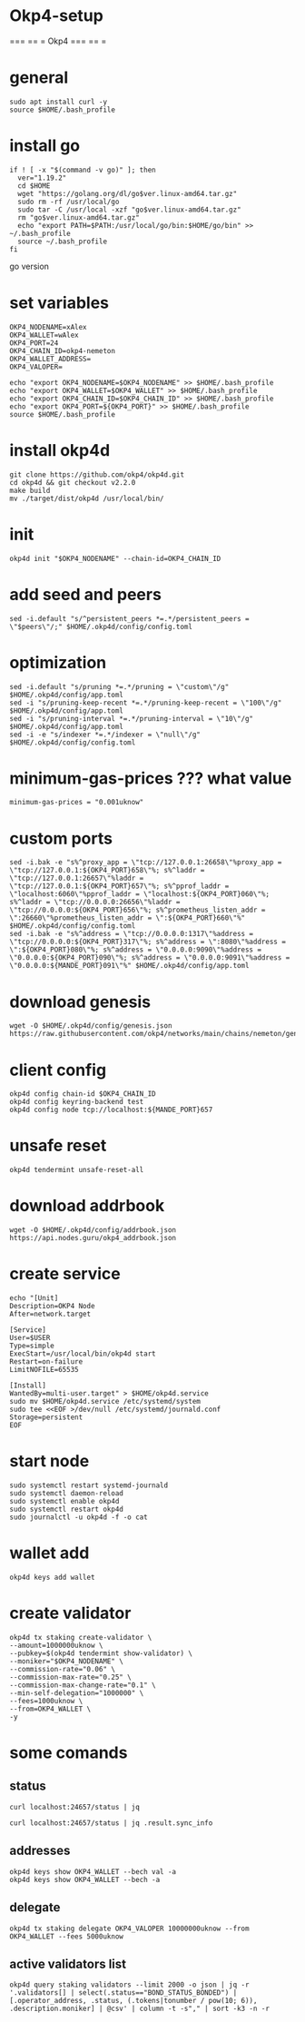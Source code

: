 # Okp4-setup
=== == = Okp4 === == =

# general
```sudo apt update && sudo apt upgrade -y
sudo apt install curl -y
source $HOME/.bash_profile
```

# install go
```
if ! [ -x "$(command -v go)" ]; then
  ver="1.19.2"
  cd $HOME
  wget "https://golang.org/dl/go$ver.linux-amd64.tar.gz"
  sudo rm -rf /usr/local/go
  sudo tar -C /usr/local -xzf "go$ver.linux-amd64.tar.gz"
  rm "go$ver.linux-amd64.tar.gz"
  echo "export PATH=$PATH:/usr/local/go/bin:$HOME/go/bin" >> ~/.bash_profile
  source ~/.bash_profile
fi
```
go version

# set variables
```
OKP4_NODENAME=xAlex
OKP4_WALLET=wAlex
OKP4_PORT=24
OKP4_CHAIN_ID=okp4-nemeton
OKP4_WALLET_ADDRESS=
OKP4_VALOPER=
```
```
echo "export OKP4_NODENAME=$OKP4_NODENAME" >> $HOME/.bash_profile
echo "export OKP4_WALLET=$OKP4_WALLET" >> $HOME/.bash_profile
echo "export OKP4_CHAIN_ID=$OKP4_CHAIN_ID" >> $HOME/.bash_profile
echo "export OKP4_PORT=${OKP4_PORT}" >> $HOME/.bash_profile
source $HOME/.bash_profile
```

# install okp4d
```
git clone https://github.com/okp4/okp4d.git
cd okp4d && git checkout v2.2.0
make build
mv ./target/dist/okp4d /usr/local/bin/
```

# init
```
okp4d init "$OKP4_NODENAME" --chain-id=OKP4_CHAIN_ID
```

# add seed and peers 
```peers="f595a1386d5ca2e0d2cd81d3c6372c3bf84bbd16@65.109.31.114:2280,a49302f8999e5a953ebae431c4dde93479e17155@162.19.71.91:26656,b8330b2cb0b6d6d8751341753386afce9472bac7@89.163.208.12:26656,79d179ea2e1fbdcc0c59a95ab7f1a0c48438a693@65.108.106.131:26706,501ad80236a5ac0d37aafa934c6ec69554ce7205@89.149.218.20:26656,a5f66d43453252bb51e35025fcf697f337ee0a3b@88.198.34.226:10096,769f74d3bb149216d0ab771d7767bd39585bc027@185.196.21.99:26656,024a57c0bb6d868186b6f627773bf427ec441ab5@65.108.2.41:36656,fff0a8c202befd9459ff93783a0e7756da305fe3@38.242.150.63:16656,2bfd405e8f0f176428e2127f98b5ec53164ae1f0@142.132.149.118:26656,bf5802cfd8688e84ac9a8358a090e99b5b769047@135.181.176.109:53656,9bf4d4f672bb758b1e2be95ab2229a2002edbfba@178.62.97.132:26656,085cf43f463fe477e6198da0108b0ab08c70c8ab@65.108.75.237:6040,b576762786c937362c7b5884bcbc3774b4df8f60@128.199.49.113:26656,dc14197ed45e84ca3afb5428eb04ea3097894d69@88.99.143.105:26656,c0864edb1e36c52dbee47ce38d8b47ec364a9eb9@135.181.24.128:28656,43930c7e1cdcfeadf02b9705aefd9a0a59adc353@148.251.69.216:26656,2e877dac234099023a9237eb2e5a05cfb3893633@144.76.45.59:16656,efc552f1211516d578543fc56afcbfbb77c656bd@5.161.145.101:36656,1b0afc2af49098b5bf6e3c89d7d29ef336c47260@144.76.27.79:60756,ef595ee71a161131efadc9edfc0d1ec4bcd82b59@65.108.195.235:25656,3664b233b8d63ef9f65733271fc2a646716a4f26@190.2.155.67:28656,4bb02c1155e43b54b7e458a771afa5f80c8207f0@89.163.231.30:26656,b353d1400a0c92d44b8df57600f0b87113a5e698@137.184.136.12:26656,6f4dd12be93ae05fd004cfa7cd12003d0645af42@167.235.159.172:36656,7f3a30c3a7663bb91f1fe16e1eb45dbe91988a4d@178.63.102.172:56656,dddf4ff204b56dcfbeff81db0028c06e47c70caa@35.225.216.94:26656,7ca0f76a967666f3f264b96b55f97eb421e2791e@34.88.239.144:26656,21cb47396d2621ebfc30016170018afba9198457@135.181.103.75:26656,692837c6c1d73cd7793eb0eff0dd027ebbbd4442@161.35.46.85:26656,27f513114d8bfe81533cda1e5d7c3e075a5f36ed@146.190.220.228:26656,2596ec3b54d2c628ffb6c3f0b43cbd46eadbf11f@65.108.129.29:60656,a839da7646ef0bc5ca138a3d0379cb419c309ad3@38.242.205.84:26656,1e48c09a0f78070e90ed49b2e3d59f8fdc188e74@162.55.234.70:55156,0a65f7137f2948faec51601b12e13e19a3a0373a@65.21.48.76:26656,3bed84f09bf1216fe7d61d198bc8c0f68e7357c6@65.21.151.219:26656,7447f19178cbb41330bf7112a1b2e17ae6007071@199.204.45.15:2456,a604c3e63c9d232ae6a1061bb6df9332b6d5c26b@62.171.139.218:26656,465c8793c32acee902307cfe90d09e16dc984bd4@167.235.225.38:26656,d2f8958ec59f1fb6396809602f4df76efe960f6c@78.47.118.55:11656,9b5d24879bad90b2b7028755fb882c00eaa4ab3b@164.92.217.146:26656,e9a7cfb7573a4e16e024b30d3741305b4251ddbc@45.89.54.54:26656,2ad936eaf32489b8ef692616cdcbd84b7109dc79@185.252.232.110:26656,b827571a11d094886c3742b6ee1dd8453adffbea@173.249.14.133:16656,52ca878d164dd05a1f916da517689d370d24b792@38.242.157.30:26656,87fe634e631f83e9977800f1d3303e90b18ab371@167.99.139.56:26656,8cc8d572f2a7df4babb5932d6909386e832d4a08@198.244.167.164:56656,370a5d94910f2367ce15c7af07b4a4f552824085@138.68.158.147:26656,db7b567084200fe8048cb2f9db3d286b82c9634b@95.216.161.94:26656,abb48eaca722c3346da1ca50146374ffa277072b@159.223.174.155:26656,f985bf97d2526114f8506ef2f7a4eac5a9e0bcfe@173.212.218.21:26656,5ac6fe9c6b9acd9c8984e1707b20c561a8d3646d@38.242.220.64:46656,0a1330e9c17fc0e4caf4686a692157519f758825@138.197.169.190:26656,04e2b4278be9c7a08ceb1c9b8f681bd0b91e4a16@167.71.59.59:26656,9d5ef90a2ddf5fa0e11d6be763c28f6c24cb2b56@176.9.146.72:60656,4781e8933a3b718237478541ad821691ff40ad6c@165.227.238.223:26656,acc5ddcb4773b9146b54d4bacdd292b9ba7dbe96@65.109.60.217:26656,38db56edd5fb8252dc9916114488f3fe14ec5d7e@65.21.138.124:33656,0b7a7bb8251ab238bf292911055cd752138546de@194.5.152.172:26656,eed3f9217780b67e632626532e8f91cbf276ec36@216.202.234.100:26656,0cfd6c8264cbdc84d7a4002f45c5ef6728a81841@45.10.154.106:26656,545dd9080676c145f3ab01dc7d386220367d4fab@149.102.143.147:29656,7469a14a0a3b57ede1a5265c03cc99b6ab3b2cd7@134.209.217.172:26656,a6c8c79e02f01f7a4fdf261247604951945e0399@142.93.224.200:26656,2690f80bfbbe140b2c1a571f91ffff3ce4cb2496@198.211.100.107:26656,37444069358f5d1f20c973d037f4819a8e20935a@65.108.13.185:27363,695f5283c4c226d188a3a743229f6eb9afaac0c4@5.75.158.179:26656,b7c8fd4b442be6dece8aaf0b8a809b77ac681618@83.171.249.80:26656,ce06cbd4c262108659e10ef9dd79ec489fd0cf65@65.108.57.170:26656,e092f17369702ffd9f446f800ed7eef6756799c6@65.109.11.187:36656,f11c694cba20a3730c220853ad2a58897a405363@147.182.238.186:26656,cff048a17deadf97b0c877695e60a60ed35218d3@135.181.27.134:26656,b875c405286956ccbdccc97bca790c8d9d708fe4@135.181.28.249:26656,6c934de77458fc8e18e2773ac96f448df63f6dd6@195.88.87.27:46656,560527501df0cde485b3f39943e5a59a4fd3a8c6@167.235.49.33:26656,a36f2fde2dafcc584a7ff238622524ce11fbde82@34.174.23.22:26656,142d437bfe7d6464707fdc65be57224e25ca461b@188.165.252.22:26656,53f28813acde8ac10e8fc2478ebf670102bd2973@116.202.165.116:11656,4c4258747e1b94826694b8e946707c20d544ab29@137.184.86.70:26656,0dec986663fd3bc15e3a1b30403442f08991562e@38.242.251.204:26656,f5d5785010c280fef886479d02ce87e7c60ec537@165.227.231.193:26656,9cdf2dbcae01321ac8a67fa29a462ebe4aed613d@65.21.147.185:26656,ab44b52595a1803c9048dd62d56ca9003728acb3@154.12.236.153:10656,79ca9bfd5c080313c6c547dbe545b2d4dc86d8fe@139.59.63.250:26656,f745d1fa053d555ef36300f0ee11b717fad1b8db@20.55.13.244:26656,a5f07483bb0bae02f204c6b28aba8f135e648304@167.99.196.41:36656,3e96e7f36f3fa2c43735d83ac672fe8db0b63cc8@141.95.65.26:23856,4d463c56d5d766c255b87f8fb5d52fb359b1ef48@130.61.50.17:26656,52b385e6eed8bd92974a13fb02e7bb30da3791c2@37.230.114.114:26656,c8f981283c4f70b56fff1d232502a10e20c5d34f@148.251.53.202:36656,cc15ceec925e511f9f660deb3671770341abee18@86.48.20.122:26656,d7ceea2fe51a4b2605e53d7b9cb76a5f0ca8c27c@65.108.202.143:656,aab352ae37336ebcb11ad4b6e80afd753b77d497@121.78.209.27:26656,9f5ba8ce36bacbbe47cd571be5d79491ba89c8dc@45.67.32.53:46656,04194899a6cc13621ff74d4d9479e38d49f4d602@195.154.107.51:26656,92f5f1d6eb51f403a0cf6eb94666750d31c7d142@185.16.39.19:26656,ad5d29c1fc2e5224a51547a677968d84bde76eb8@95.217.118.96:26858,03d719f115066060976adb6e45270d319bc9de21@143.198.150.51:26656,edbc5574b34f34a17273b1af2d1e47aec341ce10@65.108.86.7:26656,75d27d10f38155f2ffbcd89b7323badf4f3c7baf@65.108.253.94:26656,ab44363ce335469a2e867aa64b28d0cc45d3428d@135.181.149.211:26656,2590f28592a97137de0b6f68043225e2890054b0@65.108.229.225:37656,624b5d754f79a2466bff14c1dd462c5508d35f78@167.235.197.90:26656,6894c679d851420522baf151e1d1bbf63d9defc9@144.76.97.251:12656,64ab19be44146faac99fb0e694dfb9971662bc71@45.14.194.50:26656,91e6871bda98f7c24047c14d39197f3c4c965e8d@135.181.156.52:26656,c8f1f8dc60ed53831b74c895a295327be3302a77@213.136.88.245:26656,7618c28b3bff54f93512783859315cba1c370611@69.197.179.50:26656,394ee378f82a2c7e73dbb601b4e266d3f5185b47@65.108.124.54:37656,6f23f9b89832b79143b89c44f596e6eb25d37132@159.223.165.240:2456,bff882ad1ff57ad57950c0e553c527aac21c1954@146.190.218.10:2456,fcbc71fadad3684f6e2b5ebd1f18653544147bb1@159.65.235.76:26656,16a604f8433df064bfa9c958c20dde16d9f2f0ec@165.227.236.144:26656,9917f412470344841e913415a5ea5da9da96a8fa@65.108.238.217:11014,f4817defa5e4735aef6ec6dbc6436488876cffb7@209.97.222.52:26656,2e043d03e3adbcde84e656b9bd80251078d4bcf0@143.198.67.36:26656,afb122a47e5e4412fea6769ecd81d709733af85b@68.183.25.79:26656,4bb35118116ab6157f0b2d833c352e60fcfbb483@146.190.208.128:26656,a382afcb737b2dd6c1a4e0230f4d393155231ce2@147.182.130.21:26656,0ac85f7ebd6eb678ce8c62ffcc57bc300c71113a@167.99.15.43:26656,7b830a297b85ca103c1a7f4b44d8fcdaf44252cf@38.242.143.150:26656,fdf72a3e63dfedb4fe4dbd714a55635acde49d1b@167.71.27.90:26656,7a5ca967323934f8a17c889115f1465a96807404@165.22.185.178:26656,e11282dccad96ac1ff08323aae67a814edbe4629@165.22.186.100:26656,daa8cad33782cd058b887f3c73261acda67d3ce6@137.184.3.225:26656"
sed -i.default "s/^persistent_peers *=.*/persistent_peers = \"$peers\"/;" $HOME/.okp4d/config/config.toml
```

# optimization
```
sed -i.default "s/pruning *=.*/pruning = \"custom\"/g" $HOME/.okp4d/config/app.toml
sed -i "s/pruning-keep-recent *=.*/pruning-keep-recent = \"100\"/g" $HOME/.okp4d/config/app.toml
sed -i "s/pruning-interval *=.*/pruning-interval = \"10\"/g" $HOME/.okp4d/config/app.toml
sed -i -e "s/indexer *=.*/indexer = \"null\"/g" $HOME/.okp4d/config/config.toml
```

# minimum-gas-prices ??? what value
```
minimum-gas-prices = "0.001uknow"
```

# custom ports
```
sed -i.bak -e "s%^proxy_app = \"tcp://127.0.0.1:26658\"%proxy_app = \"tcp://127.0.0.1:${OKP4_PORT}658\"%; s%^laddr = \"tcp://127.0.0.1:26657\"%laddr = \"tcp://127.0.0.1:${OKP4_PORT}657\"%; s%^pprof_laddr = \"localhost:6060\"%pprof_laddr = \"localhost:${OKP4_PORT}060\"%; s%^laddr = \"tcp://0.0.0.0:26656\"%laddr = \"tcp://0.0.0.0:${OKP4_PORT}656\"%; s%^prometheus_listen_addr = \":26660\"%prometheus_listen_addr = \":${OKP4_PORT}660\"%" $HOME/.okp4d/config/config.toml
sed -i.bak -e "s%^address = \"tcp://0.0.0.0:1317\"%address = \"tcp://0.0.0.0:${OKP4_PORT}317\"%; s%^address = \":8080\"%address = \":${OKP4_PORT}080\"%; s%^address = \"0.0.0.0:9090\"%address = \"0.0.0.0:${OKP4_PORT}090\"%; s%^address = \"0.0.0.0:9091\"%address = \"0.0.0.0:${MANDE_PORT}091\"%" $HOME/.okp4d/config/app.toml
```

# download genesis
```
wget -O $HOME/.okp4d/config/genesis.json https://raw.githubusercontent.com/okp4/networks/main/chains/nemeton/genesis.json
```

# client config
```
okp4d config chain-id $OKP4_CHAIN_ID
okp4d config keyring-backend test
okp4d config node tcp://localhost:${MANDE_PORT}657
```

# unsafe reset
```
okp4d tendermint unsafe-reset-all
```

# download addrbook
```
wget -O $HOME/.okp4d/config/addrbook.json https://api.nodes.guru/okp4_addrbook.json
```

# create service
```
echo "[Unit]
Description=OKP4 Node
After=network.target

[Service]
User=$USER
Type=simple
ExecStart=/usr/local/bin/okp4d start
Restart=on-failure
LimitNOFILE=65535

[Install]
WantedBy=multi-user.target" > $HOME/okp4d.service
sudo mv $HOME/okp4d.service /etc/systemd/system
sudo tee <<EOF >/dev/null /etc/systemd/journald.conf
Storage=persistent
EOF
```

# start node
```
sudo systemctl restart systemd-journald
sudo systemctl daemon-reload
sudo systemctl enable okp4d
sudo systemctl restart okp4d
sudo journalctl -u okp4d -f -o cat
```

# wallet add
```
okp4d keys add wallet
```
# create validator
```
okp4d tx staking create-validator \
--amount=1000000uknow \
--pubkey=$(okp4d tendermint show-validator) \
--moniker="$OKP4_NODENAME" \
--commission-rate="0.06" \
--commission-max-rate="0.25" \
--commission-max-change-rate="0.1" \
--min-self-delegation="1000000" \
--fees=1000uknow \
--from=OKP4_WALLET \
-y
```

# some comands
## status
```
curl localhost:24657/status | jq
```
```
curl localhost:24657/status | jq .result.sync_info
```
## addresses
```
okp4d keys show OKP4_WALLET --bech val -a
okp4d keys show OKP4_WALLET --bech -a
```
## delegate
```
okp4d tx staking delegate OKP4_VALOPER 10000000uknow --from OKP4_WALLET --fees 5000uknow
```
## active validators list
```
okp4d query staking validators --limit 2000 -o json | jq -r '.validators[] | select(.status=="BOND_STATUS_BONDED") | [.operator_address, .status, (.tokens|tonumber / pow(10; 6)), .description.moniker] | @csv' | column -t -s"," | sort -k3 -n -r
```
